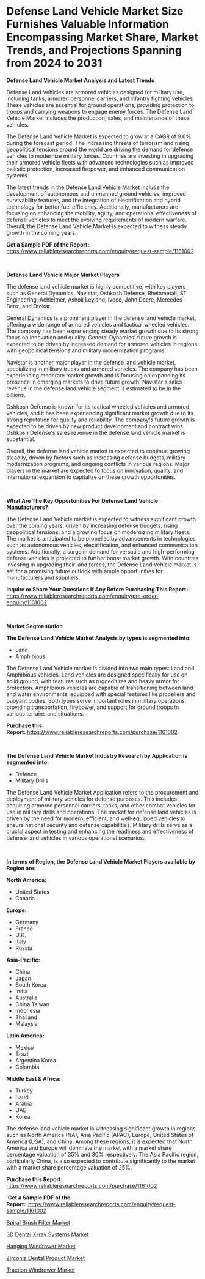 <p><h1>Defense Land Vehicle Market Size Furnishes Valuable Information Encompassing Market Share, Market Trends, and Projections Spanning from 2024 to 2031</h1></p><p><strong>Defense Land Vehicle Market Analysis and Latest Trends</strong></p>
<p><p>Defense Land Vehicles are armored vehicles designed for military use, including tanks, armored personnel carriers, and infantry fighting vehicles. These vehicles are essential for ground operations, providing protection to troops and carrying weapons to engage enemy forces. The Defense Land Vehicle Market includes the production, sales, and maintenance of these vehicles.</p><p>The Defense Land Vehicle Market is expected to grow at a CAGR of 9.6% during the forecast period. The increasing threats of terrorism and rising geopolitical tensions around the world are driving the demand for defense vehicles to modernize military forces. Countries are investing in upgrading their armored vehicle fleets with advanced technologies such as improved ballistic protection, increased firepower, and enhanced communication systems. </p><p>The latest trends in the Defense Land Vehicle Market include the development of autonomous and unmanned ground vehicles, improved survivability features, and the integration of electrification and hybrid technology for better fuel efficiency. Additionally, manufacturers are focusing on enhancing the mobility, agility, and operational effectiveness of defense vehicles to meet the evolving requirements of modern warfare. Overall, the Defense Land Vehicle Market is expected to witness steady growth in the coming years.</p></p>
<p><strong>Get a Sample PDF of the Report:&nbsp;</strong> <a href="https://www.reliableresearchreports.com/enquiry/request-sample/1161002">https://www.reliableresearchreports.com/enquiry/request-sample/1161002</a></p>
<p>&nbsp;</p>
<p><strong>Defense Land Vehicle Major Market Players</strong></p>
<p><p>The defense land vehicle market is highly competitive, with key players such as General Dynamics, Navistar, Oshkosh Defense, Rheinmetall, ST Engineering, Achleitner, Ashok Leyland, Iveco, John Deere, Mercedes-Benz, and Otokar.</p><p>General Dynamics is a prominent player in the defense land vehicle market, offering a wide range of armored vehicles and tactical wheeled vehicles. The company has been experiencing steady market growth due to its strong focus on innovation and quality. General Dynamics' future growth is expected to be driven by increased demand for armored vehicles in regions with geopolitical tensions and military modernization programs.</p><p>Navistar is another major player in the defense land vehicle market, specializing in military trucks and armored vehicles. The company has been experiencing moderate market growth and is focusing on expanding its presence in emerging markets to drive future growth. Navistar's sales revenue in the defense land vehicle segment is estimated to be in the billions.</p><p>Oshkosh Defense is known for its tactical wheeled vehicles and armored vehicles, and it has been experiencing significant market growth due to its strong reputation for quality and reliability. The company's future growth is expected to be driven by new product development and contract wins. Oshkosh Defense's sales revenue in the defense land vehicle market is substantial.</p><p>Overall, the defense land vehicle market is expected to continue growing steadily, driven by factors such as increasing defense budgets, military modernization programs, and ongoing conflicts in various regions. Major players in the market are expected to focus on innovation, quality, and international expansion to capitalize on these growth opportunities.</p></p>
<p>&nbsp;</p>
<p><strong>What Are The Key Opportunities For Defense Land Vehicle Manufacturers?</strong></p>
<p><p>The Defense Land Vehicle market is expected to witness significant growth over the coming years, driven by increasing defense budgets, rising geopolitical tensions, and a growing focus on modernizing military fleets. The market is anticipated to be propelled by advancements in technologies such as autonomous vehicles, electrification, and enhanced communication systems. Additionally, a surge in demand for versatile and high-performing defense vehicles is projected to further boost market growth. With countries investing in upgrading their land forces, the Defense Land Vehicle market is set for a promising future outlook with ample opportunities for manufacturers and suppliers.</p></p>
<p><strong>Inquire or Share Your Questions If Any Before Purchasing This Report:</strong> <a href="https://www.reliableresearchreports.com/enquiry/pre-order-enquiry/1161002">https://www.reliableresearchreports.com/enquiry/pre-order-enquiry/1161002</a></p>
<p>&nbsp;</p>
<p><strong>Market Segmentation</strong></p>
<p><strong>The Defense Land Vehicle Market Analysis by types is segmented into:</strong></p>
<p><ul><li>Land</li><li>Amphibious</li></ul></p>
<p><p>The Defense Land Vehicle market is divided into two main types: Land and Amphibious vehicles. Land vehicles are designed specifically for use on solid ground, with features such as rugged tires and heavy armor for protection. Amphibious vehicles are capable of transitioning between land and water environments, equipped with special features like propellers and buoyant bodies. Both types serve important roles in military operations, providing transportation, firepower, and support for ground troops in various terrains and situations.</p></p>
<p><strong>Purchase this Report:&nbsp;</strong><a href="https://www.reliableresearchreports.com/purchase/1161002">https://www.reliableresearchreports.com/purchase/1161002</a></p>
<p>&nbsp;</p>
<p><strong>The Defense Land Vehicle Market Industry Research by Application is segmented into:</strong></p>
<p><ul><li>Defence</li><li>Military Drills</li></ul></p>
<p><p>The Defense Land Vehicle Market Application refers to the procurement and deployment of military vehicles for defense purposes. This includes acquiring armored personnel carriers, tanks, and other combat vehicles for use in military drills and operations. The market for defense land vehicles is driven by the need for modern, efficient, and well-equipped vehicles to ensure national security and defense capabilities. Military drills serve as a crucial aspect in testing and enhancing the readiness and effectiveness of defense land vehicles in various operational scenarios.</p></p>
<p>&nbsp;</p>
<p><strong>In terms of Region, the Defense Land Vehicle Market Players available by Region are:</strong></p>
<p>
    <p> <strong> North America: </strong>
        <ul>
            <li>United States</li>
            <li>Canada</li>
        </ul>
        </p> 
    <p> <strong> Europe: </strong>
        <ul>
            <li>Germany</li>
            <li>France</li>
            <li>U.K.</li>
            <li>Italy</li>
            <li>Russia</li>
        </ul>
        </p> 
    <p> <strong> Asia-Pacific: </strong>
        <ul>
            <li>China</li>
            <li>Japan</li>
            <li>South Korea</li>
            <li>India</li>
            <li>Australia</li>
            <li>China Taiwan</li>
            <li>Indonesia</li>
            <li>Thailand</li>
            <li>Malaysia</li>
        </ul>
        </p> 
    <p> <strong> Latin America: </strong>
        <ul>
            <li>Mexico</li>
            <li>Brazil</li>
            <li>Argentina Korea</li>
            <li>Colombia</li>
        </ul>
        </p> 
    <p> <strong> Middle East & Africa: </strong>
        <ul>
            <li>Turkey</li>
            <li>Saudi</li>
            <li>Arabia</li>
            <li>UAE</li>
            <li>Korea</li>
        </ul>
    </p>
    </p>
<p><p>The defense land vehicle market is witnessing significant growth in regions such as North America (NA), Asia Pacific (APAC), Europe, United States of America (USA), and China. Among these regions, it is expected that North America and Europe will dominate the market with a market share percentage valuation of 35% and 30% respectively. The Asia Pacific region, particularly China, is also expected to contribute significantly to the market with a market share percentage valuation of 25%.</p></p>
<p><strong>Purchase this Report: </strong><a href="https://www.reliableresearchreports.com/purchase/1161002">https://www.reliableresearchreports.com/purchase/1161002</a></p>
<p>&nbsp;<strong>Get a Sample PDF of the Report:&nbsp;&nbsp;</strong><a href="https://www.reliableresearchreports.com/enquiry/request-sample/1161002">https://www.reliableresearchreports.com/enquiry/request-sample/1161002</a></p>
<p><strong></strong></p>
<p><p><a href="https://medium.com/@jordyhansen565/spiral-brush-filter-market-competitive-analysis-market-trends-and-forecast-to-2031-c24376be3d74">Spiral Brush Filter Market</a></p><p><a href="https://issuu.com/reportprime-2/docs/3d-dental-x-ray-systems-market-size-2030.pptx">3D Dental X-ray Systems Market</a></p><p><a href="https://github.com/indrystar/Market-Research-Report-List-1/blob/main/hanging-windrower-market.md">Hanging Windrower Market</a></p><p><a href="https://issuu.com/reportprime-2/docs/zirconia-dental-product-market-size-2030.pptx">Zirconia Dental Product Market</a></p><p><a href="https://github.com/rahu1505/Market-Research-Report-List-2/blob/main/traction-windrower-market.md">Traction Windrower Market</a></p></p>
